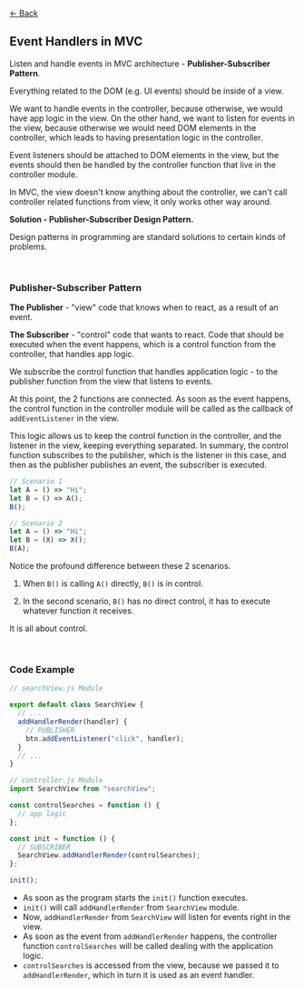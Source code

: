 [&larr; Back](./README.md)

## Event Handlers in MVC

Listen and handle events in MVC architecture - **Publisher-Subscriber Pattern**.

Everything related to the DOM (e.g. UI events) should be inside of a view.

We want to handle events in the controller, because otherwise, we would have app logic in the view. On the other hand, we want to listen for events in the view, because otherwise we would need DOM elements in the controller, which leads to having presentation logic in the controller.

Event listeners should be attached to DOM elements in the view, but the events should then be handled by the controller function that live in the controller module.

In MVC, the view doesn't know anything about the controller, we can't call controller related functions from view, it only works other way around.

**Solution - Publisher-Subscriber Design Pattern.**

Design patterns in programming are standard solutions to certain kinds of problems.

<br>

### Publisher-Subscriber Pattern

**The Publisher** - "view" code that knows when to react, as a result of an event.

**The Subscriber** - "control" code that wants to react. Code that should be executed when the event happens, which is a control function from the controller, that handles app logic.

We subscribe the control function that handles application logic - to the publisher function from the view that listens to events.

At this point, the 2 functions are connected. As soon as the event happens, the control function in the controller module will be called as the callback of `addEventListener` in the view.

This logic allows us to keep the control function in the controller, and the listener in the view, keeping everything separated. In summary, the control function subscribes to the publisher, which is the listener in this case, and then as the publisher publishes an event, the subscriber is executed.

```js
// Scenario 1
let A = () => "Hi";
let B = () => A();
B();
```

```js
// Scenario 2
let A = () => "Hi";
let B = (X) => X();
B(A);
```

Notice the profound difference between these 2 scenarios.

1. When `B()` is calling `A()` directly, `B()` is in control.

2. In the second scenario, `B()` has no direct control, it has to execute whatever function it receives.

It is all about control.

<br>

### Code Example

```js
// searchView.js Module

export default class SearchView {
  // ...
  addHandlerRender(handler) {
    // PUBLISHER
    btn.addEventListener("click", handler);
  }
  // ...
}
```

```js
// controller.js Module
import SearchView from "searchView";

const controlSearches = function () {
  // app logic
};

const init = function () {
  // SUBSCRIBER
  SearchView.addHandlerRender(controlSearches);
};

init();
```

- As soon as the program starts the `init()` function executes.
- `init()` will call `addHandlerRender` from `SearchView` module.
- Now, `addHandlerRender` from `SearchView` will listen for events right in the view.
- As soon as the event from `addHandlerRender` happens, the controller function `controlSearches` will be called dealing with the application logic.
- `controlSearches` is accessed from the view, because we passed it to `addHandlerRender`, which in turn it is used as an event handler.

<br>
